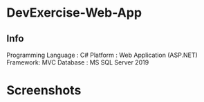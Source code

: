 # DevExercise-Web-App

## Info

Programming Language : C#
Platform : Web Application (ASP.NET)
Framework: MVC
Database : MS SQL Server 2019

# Screenshots
